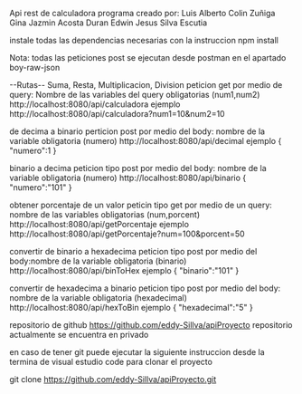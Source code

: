 Api rest de calculadora programa creado por:
Luis Alberto Colin Zuñiga
Gina Jazmin Acosta Duran
Edwin Jesus Silva Escutia

instale todas las dependencias necesarias con la instruccion npm install

Nota: todas las peticiones post se ejecutan desde postman en el apartado boy-raw-json

--Rutas--
Suma, Resta, Multiplicacion, Division peticion get por medio de query: Nombre de las variables del query obligatorias (num1,num2)
http://localhost:8080/api/calculadora
ejemplo
http://localhost:8080/api/calculadora?num1=10&num2=10

de decima a binario perticion post por medio del body: nombre de la variable obligatoria (numero)
http://localhost:8080/api/decimal
ejemplo
{
    "numero":1
}

binario a decima peticion tipo post por medio del body: nombre de la variable obligatoria (numero)
http://localhost:8080/api/binario
{
    "numero":"101"
}

obtener porcentaje de un valor peticin tipo get por medio de un query: nombre de las variables obligatorias (num,porcent)
http://localhost:8080/api/getPorcentaje
ejemplo
http://localhost:8080/api/getPorcentaje?num=100&porcent=50

convertir de binario a hexadecima peticion tipo post por medio del body:nombre de la variable obligatoria (binario)
http://localhost:8080/api/binToHex
ejemplo
{
    "binario":"101"
}

convertir de hexadecima a binario peticion tipo post por medio del body: nombre de la variable obligatoria (hexadecimal)
http://localhost:8080/api/hexToBin
ejemplo
{
    "hexadecimal":"5"
}

repositorio de github https://github.com/eddy-Sillva/apiProyecto  repositorio actualmente se encuentra en privado

en caso de tener git puede ejecutar la siguiente instruccion desde la termina de visual estudio code para clonar el proyecto

git clone https://github.com/eddy-Sillva/apiProyecto.git